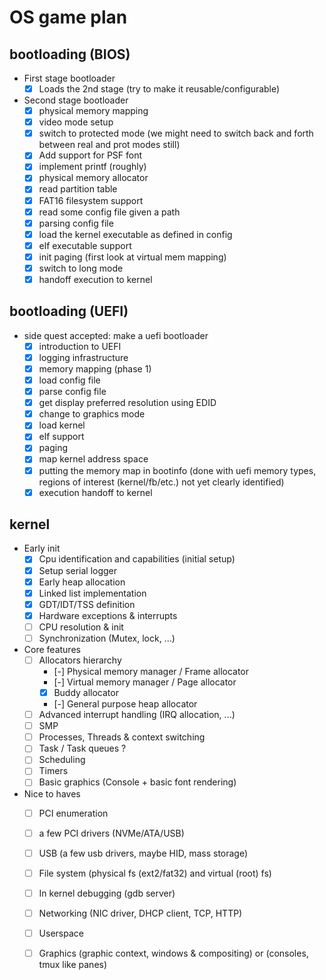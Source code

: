 # OS game plan

## bootloading (BIOS)
- First stage bootloader
  - [x] Loads the 2nd stage (try to make it reusable/configurable)
- Second stage bootloader
  - [x] physical memory mapping
  - [x] video mode setup
  - [x] switch to protected mode (we might need to switch back and forth between real and prot modes still)
  - [x] Add support for PSF font
  - [x] implement printf (roughly)
  - [x] physical memory allocator
  - [x] read partition table
  - [x] FAT16 filesystem support
  - [x] read some config file given a path
  - [x] parsing config file
  - [x] load the kernel executable as defined in config
  - [x] elf executable support
  - [x] init paging (first look at virtual mem mapping)
  - [x] switch to long mode
  - [x] handoff execution to kernel

## bootloading (UEFI)
- side quest accepted: make a uefi bootloader
  - [x] introduction to UEFI
  - [x] logging infrastructure
  - [x] memory mapping (phase 1)
  - [x] load config file
  - [x] parse config file
  - [x] get display preferred resolution using EDID
  - [x] change to graphics mode
  - [x] load kernel
  - [x] elf support
  - [x] paging
  - [x] map kernel address space
  - [x] putting the memory map in bootinfo (done with uefi memory types, regions of interest (kernel/fb/etc.) not yet clearly identified)
  - [x] execution handoff to kernel

## kernel
  - Early init
    * [x] Cpu identification and capabilities (initial setup)
    * [x] Setup serial logger
    * [x] Early heap allocation
    * [x] Linked list implementation
    * [x] GDT/IDT/TSS definition
    * [x] Hardware exceptions & interrupts
    * [ ] CPU resolution & init
    * [ ] Synchronization (Mutex, lock, ...)

  - Core features
    * [ ] Allocators hierarchy
      * [-] Physical memory manager / Frame allocator
      * [-] Virtual memory manager / Page allocator
      * [x] Buddy allocator
      * [-] General purpose heap allocator
    * [ ] Advanced interrupt handling (IRQ allocation, ...)
    * [ ] SMP
    * [ ] Processes, Threads & context switching
    * [ ] Task / Task queues ?
    * [ ] Scheduling
    * [ ] Timers
    * [ ] Basic graphics (Console + basic font rendering)

  - Nice to haves
    * [ ] PCI enumeration
    * [ ] a few PCI drivers (NVMe/ATA/USB)
    * [ ] USB (a few usb drivers, maybe HID, mass storage)
    * [ ] File system (physical fs (ext2/fat32) and virtual (root) fs)
    * [ ] In kernel debugging (gdb server)
    * [ ] Networking (NIC driver, DHCP client, TCP, HTTP)
    * [ ] Userspace
    * [ ] Graphics (graphic context, windows & compositing) or (consoles, tmux like panes)

